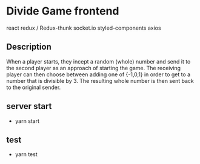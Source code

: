# Divide Game frontend

react
redux / Redux-thunk
socket.io
styled-components
axios

## Description
When a player starts, they incept a random (whole) number and send it to the second player as an approach of starting the game. The receiving player can then choose between adding one of {-1,0,1} in order to get to a number that is divisible by 3. The resulting whole number is then sent back to the original sender.

## server start

- yarn start

## test

- yarn test

